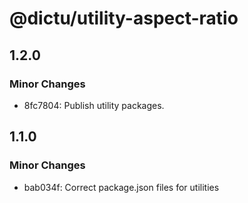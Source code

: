 # @dictu/utility-aspect-ratio

## 1.2.0

### Minor Changes

- 8fc7804: Publish utility packages.

## 1.1.0

### Minor Changes

- bab034f: Correct package.json files for utilities

